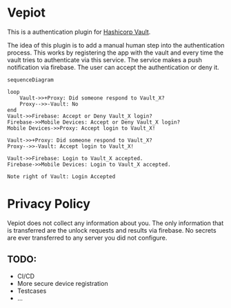 # Vepiot

This is a authentication plugin for [Hashicorp Vault](https://github.com/hashicorp/vault).

The idea of this plugin is to add a manual human step into the authentication process. This works by registering the app with the vault and every time the vault tries to authenticate via this service. The service makes a push notification via firebase. The user can accept the authentication or deny it.

```mermaid
sequenceDiagram

loop
    Vault->>+Proxy: Did someone respond to Vault_X?
    Proxy-->>-Vault: No
end
Vault->>Firebase: Accept or Deny Vault_X login?
Firebase->>Mobile Devices: Accept or Deny Vault_X login?
Mobile Devices->>Proxy: Accept login to Vault_X!

Vault->>+Proxy: Did someone respond to Vault_X?
Proxy-->>-Vault: Accept login to Vault_X!

Vault->>Firebase: Login to Vault_X accepted.
Firebase->>Mobile Devices: Login to Vault_X accepted.

Note right of Vault: Login Accepted
```

# Privacy Policy

Vepiot does not collect any information about you. The only information that is transferred are the unlock requests and results via firebase. No secrets are ever transferred to any server you did not configure.

## TODO:
* CI/CD
* More secure device registration
* Testcases
* ...